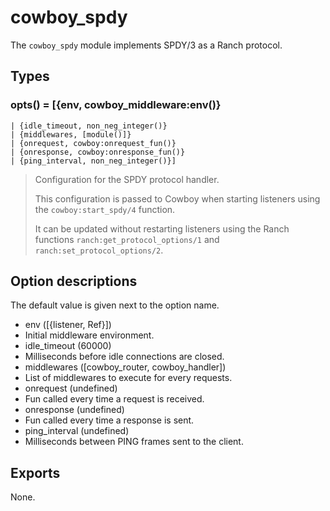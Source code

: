 cowboy_spdy
===========

The `cowboy_spdy` module implements SPDY/3 as a Ranch protocol.

Types
-----

### opts() = [{env, cowboy_middleware:env()}
	| {idle_timeout, non_neg_integer()}
	| {middlewares, [module()]}
	| {onrequest, cowboy:onrequest_fun()}
	| {onresponse, cowboy:onresponse_fun()}
	| {ping_interval, non_neg_integer()}]

> Configuration for the SPDY protocol handler.
>
> This configuration is passed to Cowboy when starting listeners
> using the `cowboy:start_spdy/4` function.
>
> It can be updated without restarting listeners using the
> Ranch functions `ranch:get_protocol_options/1` and
> `ranch:set_protocol_options/2`.

Option descriptions
-------------------

The default value is given next to the option name.

 -  env ([{listener, Ref}])
   -  Initial middleware environment.
 -  idle_timeout (60000)
   -  Milliseconds before idle connections are closed.
 -  middlewares ([cowboy_router, cowboy_handler])
   -  List of middlewares to execute for every requests.
 -  onrequest (undefined)
   -  Fun called every time a request is received.
 -  onresponse (undefined)
   -  Fun called every time a response is sent.
 -  ping_interval (undefined)
   - Milliseconds between PING frames sent to the client.

Exports
-------

None.
